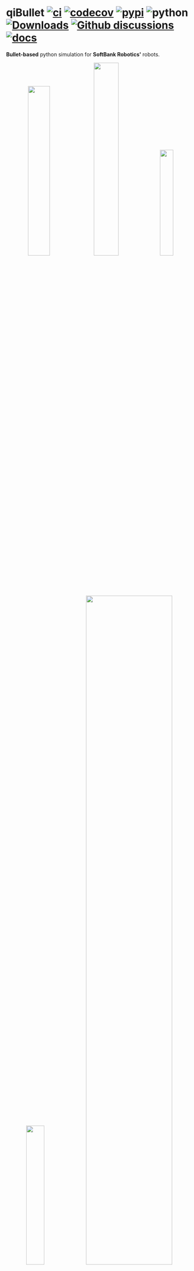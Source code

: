 # qiBullet [![ci](https://github.com/softbankrobotics-research/qibullet/workflows/ci/badge.svg?branch=master)](https://github.com/softbankrobotics-research/qibullet/actions?query=workflow%3Aci) [![codecov](https://codecov.io/gh/softbankrobotics-research/qibullet/branch/master/graph/badge.svg)](https://codecov.io/gh/softbankrobotics-research/qibullet) [![pypi](https://img.shields.io/pypi/v/qibullet.svg)](https://pypi.org/project/qibullet/) ![python](https://img.shields.io/pypi/pyversions/qibullet?color=orange&logo=python&logoColor=blue) [![Downloads](https://pepy.tech/badge/qibullet)](https://pepy.tech/project/qibullet) [![Github discussions](https://img.shields.io/github/discussions/softbankrobotics-research/qibullet?color=blue&logo=github)](https://github.com/softbankrobotics-research/qibullet/discussions) [![docs](https://img.shields.io/badge/docs-online-success?logo=githubpages)](https://softbankrobotics-research.github.io/qibullet/api/)

__Bullet-based__ python simulation for __SoftBank Robotics'__ robots.

<!-- start -->
<p align="middle">
	<img src="resources/short_top_cam.gif" width="34.2%" />
	<img src="resources/pepper_depth_camera.gif" width="36.5%" />
	<img src="resources/pepper_moveTo.gif" width="27%" />
</p>
<p align="middle">
	<img src="resources/nao_walk.gif" width="31%" />
	<img src="resources/ros_compat.gif" width="68%" />
</p>
<!-- end -->

## Installation

The following modules are required:
* __numpy__
* __pybullet__

The qiBullet module can be installed via pip, for python 2.7 and python 3:
```bash
pip install --user qibullet
```

Additional resources (robot meshes and URDFs) are required in order to be able to spawn a Pepper, NAO or Romeo robot in the simulation. These extra resources will be installed in your home folder:
* `/home/username/.qibullet` on Linux and macOS
* `C:\Users\username\.qibullet` on Windows

The installation of the additional resources will automatically be triggered if you try to spawn a Pepper, NAO or Romeo for the first time. If qiBullet finds the additional resources in your local folder, the installation won't be triggered. The robot meshes are under a specific [license](https://github.com/softbankrobotics-research/qibullet/tree/master/qibullet/robot_data/LICENSE), you will need to agree to that license in order to install them. More details on the installation process can be found on the [wiki](https://github.com/softbankrobotics-research/qibullet/wiki).

## Usage
A robot can be spawned via the SimulationManager class:
```python
import sys
from qibullet import SimulationManager

if __name__ == "__main__":
    simulation_manager = SimulationManager()

    # Launch a simulation instances, with using a graphical interface.
    # Please note that only one graphical interface can be launched at a time
    client_id = simulation_manager.launchSimulation(gui=True)

    # Selection of the robot type to spawn (True : Pepper, False : NAO)
    pepper_robot = True

    if pepper_robot:
      # Spawning a virtual Pepper robot, at the origin of the WORLD frame, and a
      # ground plane
      pepper = simulation_manager.spawnPepper(
          client_id,
          translation=[0, 0, 0],
          quaternion=[0, 0, 0, 1],
          spawn_ground_plane=True)
    else:
      # Or a NAO robot, at a default position
      nao = simulation_manager.spawnNao(
          client_id,
          spawn_ground_plane=True)

    # This snippet is a blocking call, just to keep the simulation opened
    if sys.version_info[0] >= 3:
      input("Press a key to end the simulation")
    else:
      raw_input("Press a key to end the simulation")
    
    # Stop the simulation
    simulation_manager.stopSimulation(client_id)
    
```

Or using loadRobot from the PepperVirtual class if you already have a simulated environment:
```python
    pepper = PepperVirtual()

    pepper.loadRobot(
      translation=[0, 0, 0],
      quaternion=[0, 0, 0, 1],
      physicsClientId=client_id)
```

More snippets can be found in the [examples folder](https://github.com/softbankrobotics-research/qibullet/tree/master/examples), or on the [wiki](https://github.com/softbankrobotics-research/qibullet/wiki)

> :warning: The camera subscription system of qiBullet 1.4.0 (and lesser) is __deprecated__, use the [new system](https://github.com/softbankrobotics-research/qibullet/wiki/Tutorials:-Virtual-Robot#cameras)

## Documentation
The qiBullet __API documentation__ can be found [here](https://softbankrobotics-research.github.io/qibullet/api/). In order to build the documentation, the __doxygen__ package has to be installed beforehand and the docs folder has to exist. The submodules should also be checked out:
```bash
git submodule init
git submodule update
```

The documentation can then be generated via the following command:
```bash
cd docs
doxygen Doxyfile
```

The repository also contains a [wiki](https://github.com/softbankrobotics-research/qibullet/wiki), providing some tutorials.

## Citations
Please cite qiBullet if you use this repository in your publications:
```
@article{busy2019qibullet,
  title={qiBullet, a Bullet-based simulator for the Pepper and NAO robots},
  author={Busy, Maxime and Caniot, Maxime},
  journal={arXiv preprint arXiv:1909.00779},
  year={2019}
}
```

## Troubleshooting

### OpenGL driver
If you encounter the message:
> Workaround for some crash in the Intel OpenGL driver on Linux/Ubuntu

Your computer is using the Intel OpenGL driver. Go to __Software & Updates__, __Additional Drivers__, and select a driver corresponding to your GPU.

## License
Licensed under the [Apache-2.0 License](LICENSE)
